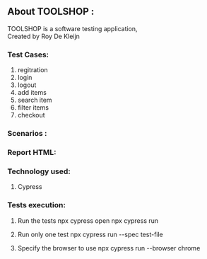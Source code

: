 ## About TOOLSHOP :
TOOLSHOP is a software testing application,  
Created by Roy De Kleijn

### Test Cases:
1. regitration 
2. login
3. logout
4. add items
5. search item
6. filter items
7. checkout

### Scenarios :


### Report HTML:


### Technology used:
1. Cypress


### Tests execution:
1. Run the tests
    npx cypress open
    npx cypress run

2. Run only one test
    npx cypress run --spec test-file

3. Specify the browser to use
    npx cypress run --browser chrome
